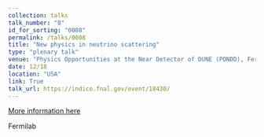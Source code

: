 ```yaml
---
collection: talks
talk_number: "8"
id_for_sorting: "0008"
permalink: /talks/0008
title: "New physics in neutrino scattering" 
type: "plenary talk"
venue: "Physics Opportunities at the Near Detector of DUNE (PONDD), Fermilab"
date: 12/18
location: "USA"
link: True 
talk_url: https://indico.fnal.gov/event/18430/ 
---
```


[More information here](https://indico.fnal.gov/event/18430/)

Fermilab
